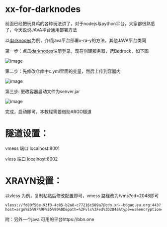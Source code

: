 # xx-for-darknodes

前面已经把玩具鸡的各种玩法讲了，对于nodejs与python平台，大家都很熟悉了，今天说说JAVA平台通用部署方法

以[darknodes](https://client.darknodes.xyz/register?ref=oK3M8hG0)为例，介绍java平台部署x-ra-y的方法，其他JAVA平台类同

第一步：点击[darknodes](https://client.darknodes.xyz/register?ref=oK3M8hG0)注册登录，现在创建服务器，选Bedrock，如下图

![image](https://github.com/dsadsadsss/xx-for-darknodes/blob/main/png/1.PNG)

第二步：先修改仓库中c.yml里面的变量，然后上传到容器内

![image](https://github.com/dsadsadsss/xx-for-darknodes/blob/main/png/2.PNG)

第三步: 更改容器启动文件为senver.jar

![image](https://github.com/dsadsadsss/xx-for-darknodes/blob/main/png/5.PNG)

完成，启动即可，本教程需要借助ARGO隧道

# 隧道设置：

vmess 端口  localhost:8001

vless 端口  localhost:8002

# XRAYN设置：

以vless 为例，复制粘贴后修改配置即可，vmess 路径改为/vms?ed=2048即可
```
vless://fd80f56e-93f3-4c85-b2a8-c77216c509a7@cdn.xn--b6gac.eu.org:443?host=argo%E5%9F%9F%E5%90%8D&path=%2Fvls%3Fed%3D2048&type=ws&encryption=none&fp=chrome&security=tls&sni=argo%E5%9F%9F%E5%90%8D#darknodes
```

附：另外一个java 可用的平台https://bbn.one
